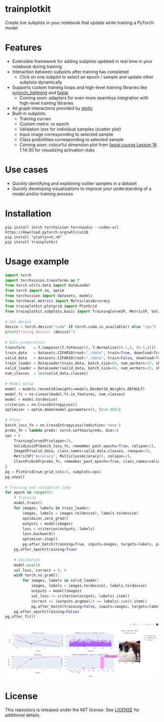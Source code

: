 # trainplotkit
Create live subplots in your notebook that update while training a PyTorch model

# Features
* Extensible framework for adding subplots updated in real time in your notebook during training
* Interaction between subplots after training has completed
  * Click on one subplot to select an epoch / sample and update other subplots dynamically
* Supports custom training loops and high-level training libraries like [pytorch_lightning](https://github.com/Lightning-AI/pytorch-lightning) and [fastai](https://github.com/fastai/fastai)
  * Coming soon: adapters for even more seamless integration with high-level training libraries
* All graph interactions provided by [plotly](https://plotly.com/python/)
* Built-in subplots:
  * Training curves
  * Custom metric vs epoch
  * Validation loss for individual samples (scatter plot)
  * Input image corresponding to selected sample
  * Class probililities corresponding to selected sample
  * Coming soon: colourful dimension plot from [fastai course Lesson 16](https://course.fast.ai/Lessons/lesson16.html) 1:14:30 for visualizing activation stats

# Use cases
* Quickly identifying and explaining outlier samples in a dataset
* Quickly developing visualizations to improve your understanding of a model and/or training process

# Installation
```
pip install torch torchvision torchaudio --index-url https://download.pytorch.org/whl/cu118
pip install "plotly>=5,<6"
pip install trainplotkit
```

# Usage example
```python
import torch
import torchvision.transforms as T
from torch.utils.data import DataLoader
from torch import nn, optim
from torchvision import datasets, models
from torcheval.metrics import MulticlassAccuracy
from trainplotkit.plotgrid import PlotGrid
from trainplotkit.subplots.basic import TrainingCurveSP, MetricSP, ValidLossSP, ImageSP, ClassProbsSP

# Set device
device = torch.device("cuda" if torch.cuda.is_available() else "cpu")
print(f"Using device: {device}")

# Data preparation
transform    = T.Compose([T.ToTensor(), T.Normalize((0.5,), (0.5,))])
train_data   = datasets.CIFAR10(root="./data", train=True, download=True, transform=transform)
valid_data   = datasets.CIFAR10(root="./data", train=False, download=True, transform=transform)
train_loader = DataLoader(train_data, batch_size=64, num_workers=15, shuffle=True)
valid_loader = DataLoader(valid_data, batch_size=64, num_workers=15, shuffle=False)
num_classes  = len(valid_data.classes)

# Model setup
model = models.resnet18(weights=models.ResNet18_Weights.DEFAULT)
model.fc = nn.Linear(model.fc.in_features, num_classes)
model = model.to(device)
criterion = nn.CrossEntropyLoss()
optimizer = optim.Adam(model.parameters(), lr=0.0001)

# Plots
batch_loss_fn = nn.CrossEntropyLoss(reduction='none')
probs_fn = lambda preds: torch.softmax(preds, dim=1)
sps = [
    TrainingCurveSP(colspan=2), 
    ValidLossSP(batch_loss_fn, remember_past_epochs=True, colspan=2), 
    ImageSP(valid_data, class_names=valid_data.classes, rowspan=2),
    MetricSP("Accuracy", MulticlassAccuracy(), colspan=2), 
    ClassProbsSP(probs_fn, remember_past_epochs=True, class_names=valid_data.classes, colspan=2),
]
pg = PlotGrid(num_grid_cols=5, subplots=sps)
pg.show()

# Training and validation loop
for epoch in range(4):
    # Training
    model.train()
    for images, labels in train_loader:
        images, labels = images.to(device), labels.to(device)
        optimizer.zero_grad()
        outputs = model(images)
        loss = criterion(outputs, labels)
        loss.backward()
        optimizer.step()
        pg.after_batch(training=True, inputs=images, targets=labels, predictions=outputs, loss=loss)
    pg.after_epoch(training=True)

    # Validation
    model.eval()
    val_loss, correct = 0, 0
    with torch.no_grad():
        for images, labels in valid_loader:
            images, labels = images.to(device), labels.to(device)
            outputs = model(images)
            val_loss += criterion(outputs, labels).item()
            correct += (outputs.argmax(1) == labels).sum().item()
            pg.after_batch(training=False, inputs=images, targets=labels, predictions=outputs, loss=loss)
    pg.after_epoch(training=False)
pg.after_fit()
```
![Usage example](https://github.com/d112358/trainplotkit/raw/main/images/usage_example.png)

# License
This repository is released under the MIT license. See [LICENSE](https://github.com/d112358/trainplotkit/blob/main/LICENSE) for additional details.
